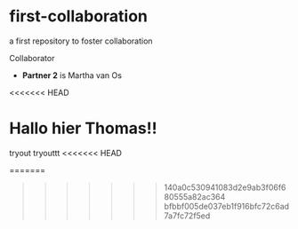 # first-collaboration
a first repository to foster collaboration

Collaborator
- **Partner 2** is Martha van Os

<<<<<<< HEAD

Hallo hier Thomas!! 
=======
tryout tryouttt 
<<<<<<< HEAD

=======


>>>>>>> 140a0c530941083d2e9ab3f06f680555a82ac364
>>>>>>> bfbbf005de037eb1f916bfc72c6ad7a7fc72f5ed

